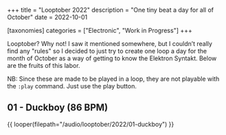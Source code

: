 +++
title = "Looptober 2022"
description = "One tiny beat a day for all of October"
date = 2022-10-01

[taxonomies]
categories = ["Electronic", "Work in Progress"]
+++

Looptober? Why not! I saw it mentioned somewhere, but I couldn’t really find any "rules" so I decided to just try to create one loop a day for the month of October as a way of getting to know the Elektron Syntakt. Below are the fruits of this labor.

NB: Since these are made to be played in a loop, they are not playable with the `:play` command. Just use the play button.

## 01 - Duckboy (86 BPM)

{{ looper(filepath="/audio/looptober/2022/01-duckboy") }}
